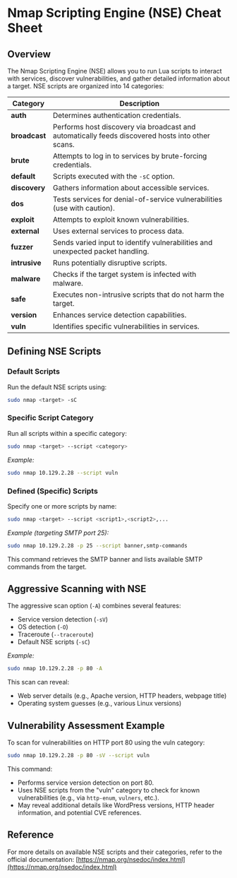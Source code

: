 # Nmap Scripting Engine (NSE) Cheat Sheet

## Overview

The Nmap Scripting Engine (NSE) allows you to run Lua scripts to interact with services, discover vulnerabilities, and gather detailed information about a target. NSE scripts are organized into 14 categories:

| **Category** | **Description** |
|--------------|-----------------|
| **auth**     | Determines authentication credentials. |
| **broadcast**| Performs host discovery via broadcast and automatically feeds discovered hosts into other scans. |
| **brute**    | Attempts to log in to services by brute-forcing credentials. |
| **default**  | Scripts executed with the `-sC` option. |
| **discovery**| Gathers information about accessible services. |
| **dos**      | Tests services for denial-of-service vulnerabilities (use with caution). |
| **exploit**  | Attempts to exploit known vulnerabilities. |
| **external** | Uses external services to process data. |
| **fuzzer**   | Sends varied input to identify vulnerabilities and unexpected packet handling. |
| **intrusive**| Runs potentially disruptive scripts. |
| **malware**  | Checks if the target system is infected with malware. |
| **safe**     | Executes non-intrusive scripts that do not harm the target. |
| **version**  | Enhances service detection capabilities. |
| **vuln**     | Identifies specific vulnerabilities in services. |

## Defining NSE Scripts

### Default Scripts

Run the default NSE scripts using:

```sh
sudo nmap <target> -sC
```

### Specific Script Category

Run all scripts within a specific category:

```sh
sudo nmap <target> --script <category>
```
*Example:*

```sh
sudo nmap 10.129.2.28 --script vuln
```

### Defined (Specific) Scripts

Specify one or more scripts by name:

```sh
sudo nmap <target> --script <script1>,<script2>,...
```
*Example (targeting SMTP port 25):*

```sh
sudo nmap 10.129.2.28 -p 25 --script banner,smtp-commands
```

This command retrieves the SMTP banner and lists available SMTP commands from the target.

## Aggressive Scanning with NSE

The aggressive scan option (`-A`) combines several features:

- Service version detection (`-sV`)
- OS detection (`-O`)
- Traceroute (`--traceroute`)
- Default NSE scripts (`-sC`)

*Example:*

```sh
sudo nmap 10.129.2.28 -p 80 -A
```

This scan can reveal:

- Web server details (e.g., Apache version, HTTP headers, webpage title)
- Operating system guesses (e.g., various Linux versions)

## Vulnerability Assessment Example

To scan for vulnerabilities on HTTP port 80 using the vuln category:

```sh
sudo nmap 10.129.2.28 -p 80 -sV --script vuln
```
This command:

- Performs service version detection on port 80.
- Uses NSE scripts from the "vuln" category to check for known vulnerabilities (e.g., via `http-enum`, `vulners`, etc.).
- May reveal additional details like WordPress versions, HTTP header information, and potential CVE references.

## Reference

For more details on available NSE scripts and their categories, refer to the official documentation:
[https://nmap.org/nsedoc/index.html](https://nmap.org/nsedoc/index.html)
